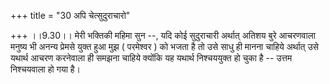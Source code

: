 +++
title = "30 अपि चेत्सुदुराचारो"

+++
।।9.30।। मेरी भक्तिकी महिमा सुन --, यदि कोई सुदुराचारी अर्थात् अतिशय बुरे
आचरणवाला मनुष्य भी अनन्य प्रेमसे युक्त हुआ मुझ ( परमेश्वर ) को भजता है
तो उसे साधु ही मानना चाहिये अर्थात् उसे यथार्थ आचरण करनेवाला ही समझना
चाहिये क्योंकि यह यथार्थ निश्चययुक्त हो चुका है -- उत्तम निश्चयवाला हो
गया है।
